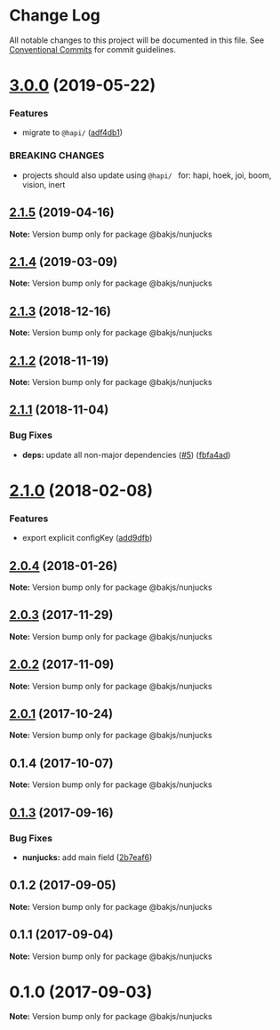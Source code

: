 # Change Log

All notable changes to this project will be documented in this file.
See [Conventional Commits](https://conventionalcommits.org) for commit guidelines.

# [3.0.0](https://github.com/bakjs/bak/compare/@bakjs/nunjucks@2.1.5...@bakjs/nunjucks@3.0.0) (2019-05-22)


### Features

* migrate to `@hapi/` ([adf4db1](https://github.com/bakjs/bak/commit/adf4db1))


### BREAKING CHANGES

* projects should also update using `@hapi/ ` for: hapi, hoek, joi, boom, vision, inert





## [2.1.5](https://github.com/bakjs/bak/compare/@bakjs/nunjucks@2.1.4...@bakjs/nunjucks@2.1.5) (2019-04-16)

**Note:** Version bump only for package @bakjs/nunjucks





## [2.1.4](https://github.com/bakjs/bak/compare/@bakjs/nunjucks@2.1.3...@bakjs/nunjucks@2.1.4) (2019-03-09)

**Note:** Version bump only for package @bakjs/nunjucks





## [2.1.3](https://github.com/bakjs/bak/compare/@bakjs/nunjucks@2.1.2...@bakjs/nunjucks@2.1.3) (2018-12-16)

**Note:** Version bump only for package @bakjs/nunjucks





## [2.1.2](https://github.com/bakjs/bak/compare/@bakjs/nunjucks@0.1.3...@bakjs/nunjucks@2.1.2) (2018-11-19)

**Note:** Version bump only for package @bakjs/nunjucks





## [2.1.1](https://github.com/bakjs/plugins/compare/@bakjs/nunjucks@2.1.0...@bakjs/nunjucks@2.1.1) (2018-11-04)


### Bug Fixes

* **deps:** update all non-major dependencies ([#5](https://github.com/bakjs/plugins/issues/5)) ([fbfa4ad](https://github.com/bakjs/plugins/commit/fbfa4ad))





<a name="2.1.0"></a>
# [2.1.0](https://github.com/bakjs/plugins/compare/@bakjs/nunjucks@2.0.4...@bakjs/nunjucks@2.1.0) (2018-02-08)


### Features

* export explicit configKey ([add9dfb](https://github.com/bakjs/plugins/commit/add9dfb))




<a name="2.0.4"></a>
## [2.0.4](https://github.com/bakjs/plugins/compare/@bakjs/nunjucks@2.0.3...@bakjs/nunjucks@2.0.4) (2018-01-26)




**Note:** Version bump only for package @bakjs/nunjucks

<a name="2.0.3"></a>
## [2.0.3](https://github.com/bakjs/plugins/compare/@bakjs/nunjucks@2.0.2...@bakjs/nunjucks@2.0.3) (2017-11-29)




**Note:** Version bump only for package @bakjs/nunjucks

<a name="2.0.2"></a>
## [2.0.2](https://github.com/bakjs/plugins/compare/@bakjs/nunjucks@2.0.1...@bakjs/nunjucks@2.0.2) (2017-11-09)




**Note:** Version bump only for package @bakjs/nunjucks

<a name="2.0.1"></a>
## [2.0.1](https://github.com/bakjs/plugins/compare/@bakjs/nunjucks@0.1.4...@bakjs/nunjucks@2.0.1) (2017-10-24)




**Note:** Version bump only for package @bakjs/nunjucks

<a name="0.1.4"></a>
## 0.1.4 (2017-10-07)




**Note:** Version bump only for package @bakjs/nunjucks

<a name="0.1.3"></a>
## [0.1.3](https://github.com/bakjs/bak/compare/@bakjs/nunjucks@0.1.2...@bakjs/nunjucks@0.1.3) (2017-09-16)


### Bug Fixes

* **nunjucks:** add main field ([2b7eaf6](https://github.com/bakjs/bak/commit/2b7eaf6))




<a name="0.1.2"></a>
## 0.1.2 (2017-09-05)




**Note:** Version bump only for package @bakjs/nunjucks

<a name="0.1.1"></a>
## 0.1.1 (2017-09-04)




**Note:** Version bump only for package @bakjs/nunjucks

<a name="0.1.0"></a>
# 0.1.0 (2017-09-03)




**Note:** Version bump only for package @bakjs/nunjucks
